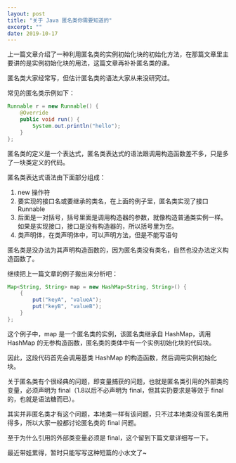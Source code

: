 ```yaml
---
layout: post
title: "关于 Java 匿名类你需要知道的"
excerpt: ""
date: 2019-10-17
---
```


上一篇文章介绍了一种利用匿名类的实例初始化块的初始化方法，在那篇文章里主要讲的是实例初始化块的用法，这篇文章再补补匿名类的课。

匿名类大家经常写，但估计匿名类的语法大家从来没研究过。

常见的匿名类示例如下：

```java
Runnable r = new Runnable() {
    @Override
    public void run() {
        System.out.println("hello");
    }
};
```

匿名类的定义是一个表达式，匿名类表达式的语法跟调用构造函数差不多，只是多了一块类定义的代码。

匿名类表达式语法由下面部分组成：

1. new 操作符
2. 要实现的接口名或要继承的类名，在上面的例子里，匿名类实现了接口 Runnable
3. 后面是一对括号，括号里面是调用构造器的参数，就像构造普通类实例一样。如果是实现接口，接口是没有构造器的，所以括号里为空。
4. 类声明体，在类声明体中，可以声明方法，但是不能写语句

匿名类是没办法为其声明构造函数的，因为匿名类没有类名，自然也没办法定义构造函数了。

继续把上一篇文章的例子搬出来分析吧：

```java
Map<String, String> map = new HashMap<String, String>() {
    {
        put("keyA", "valueA");
        put("keyB", "valueB");
    }
};
```

这个例子中，map 是一个匿名类的实例，该匿名类继承自 HashMap，调用 HashMap 的无参构造函数，匿名类的类体中有一个实例初始化块的代码块。

因此，这段代码首先会调用基类 HashMap 的构造函数，然后调用实例初始化块。

关于匿名类有个很经典的问题，即变量捕获的问题，也就是匿名类引用的外部类的变量，必须声明为 final（1.8以后不必声明为 final，但其实扔要求是等效于 final 的，也就是语法糖而已）。

其实并非匿名类才有这个问题，本地类一样有该问题，只不过本地类没有匿名类用得多，所以大家一般都讨论匿名类的 final 问题。

至于为什么引用的外部类变量必须是 final，这个留到下篇文章详细写一下。

最近带娃累得，暂时只能写写这种短篇的小水文了~